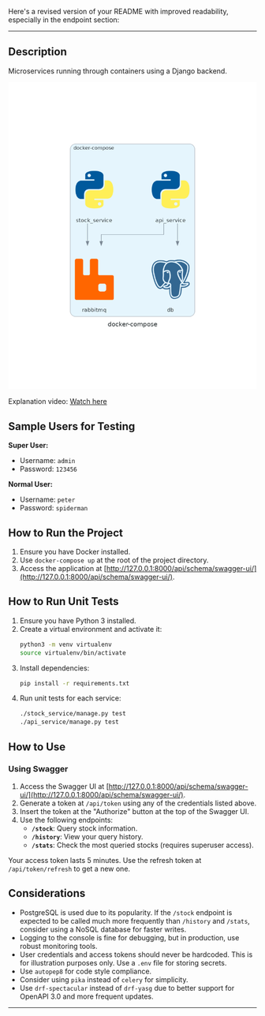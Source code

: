 Here's a revised version of your README with improved readability, especially in the endpoint section:

---

## Description

Microservices running through containers using a Django backend.

![Architecture](docker-compose.png)

Explanation video: [Watch here](https://youtu.be/U61AIP_PxLQ)

## Sample Users for Testing

**Super User:**
- Username: `admin`
- Password: `123456`

**Normal User:**
- Username: `peter`
- Password: `spiderman`

## How to Run the Project

1. Ensure you have Docker installed.
2. Use `docker-compose up` at the root of the project directory.
3. Access the application at [http://127.0.0.1:8000/api/schema/swagger-ui/](http://127.0.0.1:8000/api/schema/swagger-ui/).

## How to Run Unit Tests

1. Ensure you have Python 3 installed.
2. Create a virtual environment and activate it:
    ```sh
    python3 -m venv virtualenv
    source virtualenv/bin/activate
    ```
3. Install dependencies:
    ```sh
    pip install -r requirements.txt
    ```
4. Run unit tests for each service:
    ```sh
    ./stock_service/manage.py test
    ./api_service/manage.py test
    ```

## How to Use

### Using Swagger

1. Access the Swagger UI at [http://127.0.0.1:8000/api/schema/swagger-ui/](http://127.0.0.1:8000/api/schema/swagger-ui/).
2. Generate a token at `/api/token` using any of the credentials listed above.
3. Insert the token at the "Authorize" button at the top of the Swagger UI.
4. Use the following endpoints:
    - **`/stock`**: Query stock information.
    - **`/history`**: View your query history.
    - **`/stats`**: Check the most queried stocks (requires superuser access).

Your access token lasts 5 minutes. Use the refresh token at `/api/token/refresh` to get a new one.

## Considerations

- PostgreSQL is used due to its popularity. If the `/stock` endpoint is expected to be called much more frequently than `/history` and `/stats`, consider using a NoSQL database for faster writes.
- Logging to the console is fine for debugging, but in production, use robust monitoring tools.
- User credentials and access tokens should never be hardcoded. This is for illustration purposes only. Use a `.env` file for storing secrets.
- Use `autopep8` for code style compliance. 
- Consider using `pika` instead of `celery` for simplicity.
- Use `drf-spectacular` instead of `drf-yasg` due to better support for OpenAPI 3.0 and more frequent updates.

---
